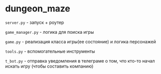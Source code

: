 # dungeon_maze

`server.py` - запуск + роутер

`game_manager.py` - логика для поиска игры

`game.py` - реализация класса игры(ее состояние) и логика персонажей

`tools.py` - вспомогательные инструменты

`t_bot.py` - отправка уведомления в телеграме о том, что кто-то начал искать игру (чтобы составить компанию)

